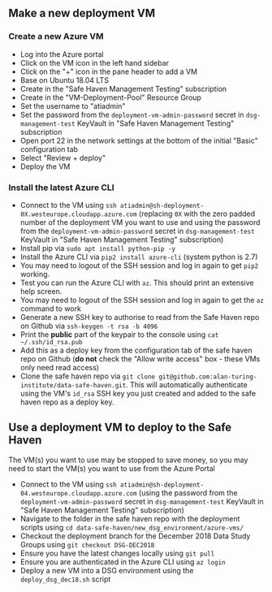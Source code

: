 

## Make a new deployment VM
### Create a new Azure VM
- Log into the Azure portal
- Click on the VM icon in the left hand sidebar
- Click on the "+" icon in the pane header to add a VM
- Base on Ubuntu 18.04 LTS
- Create in the "Safe Haven Management Testing" subscription
- Create in the "VM-Deployment-Pool" Resource Group
- Set the username to "atiadmin"
- Set the password from the `deployment-vm-admin-password` secret in `dsg-management-test` KeyVault in "Safe Haven Management Testing" subscription
- Open port 22 in the network settings at the bottom of the initial "Basic" configuration tab
- Select "Review + deploy"
- Deploy the VM

### Install the latest Azure CLI
- Connect to the VM using `ssh atiadmin@sh-deployment-0X.westeurope.cloudapp.azure.com` (replacing `0X` with the zero padded number of the deployment VM you want to use and using the password from the `deployment-vm-admin-password` secret in `dsg-management-test` KeyVault in "Safe Haven Management Testing" subscription)
- Install pip via `sudo apt install python-pip -y`
- Install the Azure CLI via `pip2 install azure-cli` (system python is 2.7)
- You may need to logout of the SSH session and log in again to get `pip2` working.
- Test you can run the Azure CLI with `az`. This should print an extensive help screen.
- You may need to logout of the SSH session and log in again to get the `az` command to work
- Generate a new SSH key to authorise to read from the Safe Haven repo on Github via `ssh-keygen -t rsa -b 4096`
- Print the **public** part of the keypair to the console using `cat ~/.ssh/id_rsa.pub`
- Add this as a deploy key from the configuration tab of the safe haven repo on Github (**do not** check the "Allow write access" box - these VMs only need read access) 
- Clone the safe haven repo via `git clone git@github.com:alan-turing-institute/data-safe-haven.git`. This will automatically authenticate using the VM's `id_rsa` SSH key you just created and added to the safe haven repo as a deploy key.


## Use a deployment VM to deploy to the Safe Haven
The VM(s) you want to use may be stopped to save money, so you may need to start the VM(s) you want to use from the Azure Portal
- Connect to the VM using `ssh atiadmin@sh-deployment-04.westeurope.cloudapp.azure.com` (using the password from the `deployment-vm-admin-password` secret in `dsg-management-test` KeyVault in "Safe Haven Management Testing" subscription)
- Navigate to the folder in the safe haven repo with the deployment scripts using `cd data-safe-haven/new_dsg_environment/azure-vms/`
- Checkout the deployment branch for the December 2018 Data Study Groups using `git checkout DSG-DEC2018`
- Ensure you have the latest changes locally using `git pull`
- Ensure you are authenticated in the Azure CLI using `az login`
- Deploy a new VM into a DSG environment using the `deploy_dsg_dec18.sh` script

